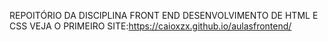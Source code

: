 REPOITÓRIO DA DISCIPLINA FRONT END
DESENVOLVIMENTO DE HTML E CSS
VEJA O PRIMEIRO SITE:https://caioxzx.github.io/aulasfrontend/
